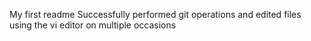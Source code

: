 My first readme
Successfully performed git operations and edited files using the vi editor on multiple occasions 
